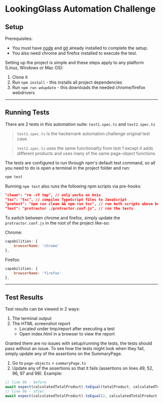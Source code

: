 # LookingGlass Automation Challenge

## Setup

Prerequisites:

- You must have [node](https://nodejs.org/en/download/) and [git](https://git-scm.com/downloads) already installed to complete the setup.
- You also need chrome and firefox installed to execute the test.

Setting up the project is simple and these steps apply to any platform (Linux, Windows or Mac OS):

1. Clone it
2. Run `npm install` - this installs all project dependencies
3. Run `npm run wdupdate` - this downloads the needed chrome/firefox webdrivers

---

## Running Tests

There are 2 tests in this automation suite: `test1.spec.ts` and `test2.spec.ts`

> `test1.spec.ts` is the hackerrank automation challenge original test case.

> `test2.spec.ts` uses the same functionality from test 1 except it adds different products and uses many of the same page-object functions.

The tests are configured to run through npm's default test command, so all you need to do is open a terminal in the project folder and run: 
```bash
npm test
```

Running `npm test` also runs the following npm scripts via pre-hooks:

```json
"clean": "rm -rf tmp", // only works on Unix
"tsc": "tsc", // compiles TypeScript files to JavaScript
"pretest": "npm run clean && npm run tsc", // run both scripts above before test
"test": "protractor ./protractor.conf.js", // run the tests
```

To switch between chrome and firefox, simply update the `protractor.conf.js` in the root of the project like-so:

Chrome: 

```javascript
capabilities: {
    browserName: 'chrome'
},
```

Firefox:
```javascript
capabilities: {
    browserName: 'firefox'
},
```

---

## Test Results

Test results can be viewed in 2 ways:

1. The terminal output
2. The HTML screenshot report
   - Located under tmp/report after executing a test
   - Open index.html in a browser to view the report

Granted there are no issues with setup/running the tests, the tests should pass without an issue. To see how the tests might look when they fail, simply update any of the assertions on the SummaryPage.

1. Go to `page-objects` > `summaryPage.ts`
2. Update any of the assertions so that it fails (assertions on lines 49, 52, 96, 97 and 98). Example:
```javascript
// line 96 - before
await expect(calculatedTotalProduct).toEqual(totalProduct, calculatedTotalProduct + " is expected to equal " + totalProduct);
// line 96 - after
await expect(calculatedTotalProduct).toEqual(2, calculatedTotalProduct + " is expected to equal " + 2);
```